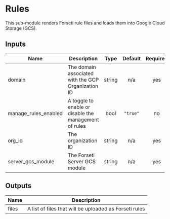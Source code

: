 # Rules

This sub-module renders Forseti rule files and loads them into Google Cloud Storage (GCS).

<!-- BEGINNING OF PRE-COMMIT-TERRAFORM DOCS HOOK -->
## Inputs

| Name | Description | Type | Default | Required |
|------|-------------|:----:|:-----:|:-----:|
| domain | The domain associated with the GCP Organization ID | string | n/a | yes |
| manage\_rules\_enabled | A toggle to enable or disable the management of rules | bool | `"true"` | no |
| org\_id | The organization ID | string | n/a | yes |
| server\_gcs\_module | The Forseti Server GCS module | string | n/a | yes |

## Outputs

| Name | Description |
|------|-------------|
| files | A list of files that will be uploaded as Forseti rules |

<!-- END OF PRE-COMMIT-TERRAFORM DOCS HOOK -->
